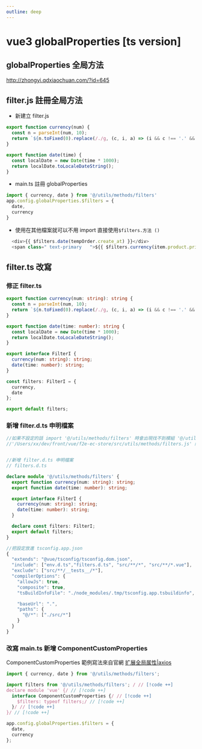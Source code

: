 ```yaml
---
outline: deep
---
```


# vue3 globalProperties [ts version]
## globalProperties 全局方法

http://zhongyi.qdxiaochuan.com/?id=645
## filter.js 註冊全局方法

- 新建立 filter.js

```js
export function currency(num) {
  const n = parseInt(num, 10);
  return `${n.toFixed(0).replace(/./g, (c, i, a) => (i && c !== '.' && ((a.length - i) % 3 === 0) ? `, ${c}`.replace(/\s/g, '') : c))}`;
}

export function date(time) {
  const localDate = new Date(time * 1000);
  return localDate.toLocaleDateString();
}

```

- main.ts 註冊 globalProperties

```ts
import { currency, date } from '@/utils/methods/filters'
app.config.globalProperties.$filters = {
  date,
  currency
}
```

- 使用在其他檔案就可以不用 import 直接使用`$filters.方法 ()`

```js
  <div>{{ $filters.date(tempOrder.create_at) }}</div>
  <span class=" text-primary   ">${{ $filters.currency(item.product.price) }}</span>
```

##  filter.ts 改寫

### 修正 filter.ts

```ts
export function currency(num: string): string {
  const n = parseInt(num, 10);
  return `${n.toFixed(0).replace(/./g, (c, i, a) => (i && c !== '.' && (a.length - i) % 3 === 0 ? `, ${c}`.replace(/\s/g, '') : c))}`;
}

export function date(time: number): string {
  const localDate = new Date(time * 1000);
  return localDate.toLocaleDateString();
}

export interface FilterI {
  currency(num: string): string;
  date(time: number): string;
}

const filters: FilterI = {
  currency,
  date
};

export default filters;


```

### 新增 filter.d.ts 申明檔案

```ts
//如果不設定的話 import '@/utils/methods/filters' 時會出現找不到模組 '@/utils/methods/filters' 的宣告檔案。
//'/Users/xx/dev/front/vue/f2e-ec-store/src/utils/methods/filters.js' 隱含具有 'any' 類型。


//新增 filter.d.ts 申明檔案
// filters.d.ts

declare module '@/utils/methods/filters' {
  export function currency(num: string): string;
  export function date(time: number): string;

  export interface FilterI {
    currency(num: string): string;
    date(time: number): string;
  }

  declare const filters: FilterI;
  export default filters;
}

//把設定放進 tsconfig.app.json
{
  "extends": "@vue/tsconfig/tsconfig.dom.json",
  "include": ["env.d.ts","filters.d.ts", "src/**/*", "src/**/*.vue"],
  "exclude": ["src/**/__tests__/*"],
  "compilerOptions": {
    "allowJs": true,
    "composite": true,
    "tsBuildInfoFile": "./node_modules/.tmp/tsconfig.app.tsbuildinfo",

    "baseUrl": ".",
    "paths": {
      "@/*": ["./src/*"]
    }
  }
}

```

### 改寫 main.ts 新增 ComponentCustomProperties

ComponentCustomProperties 範例寫法來自官網 [扩展全局属性|axios](https://cn.vuejs.org/guide/typescript/options-api.html#augmenting-global-properties)

```ts
import { currency, date } from '@/utils/methods/filters';

import filters from '@/utils/methods/filters'; / // [!code ++]
declare module 'vue' {/ // [!code ++]
  interface ComponentCustomProperties {/ // [!code ++]
    $filters: typeof filters;/ // [!code ++]
  }/ // [!code ++]
}/ // [!code ++]

app.config.globalProperties.$filters = {
  date,
  currency
};

```
